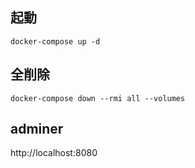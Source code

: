 ## 起動
`docker-compose up -d`

## 全削除
`docker-compose down --rmi all --volumes`

## adminer
http://localhost:8080
